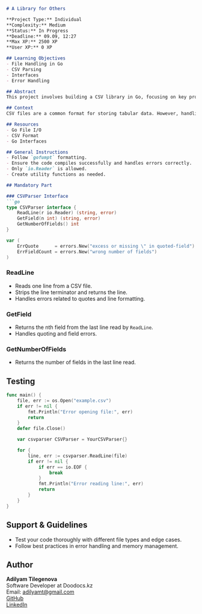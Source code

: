 ```markdown
# A Library for Others

**Project Type:** Individual  
**Complexity:** Medium  
**Status:** In Progress  
**Deadline:** 09.09, 12:27  
**Max XP:** 2500 XP  
**User XP:** 0 XP

## Learning Objectives
- File Handling in Go
- CSV Parsing
- Interfaces
- Error Handling

## Abstract
This project involves building a CSV library in Go, focusing on key programming concepts such as interfaces, file handling, and error management. You'll design a library that simplifies CSV file handling, ensuring clean error reporting and proper resource management. The project aims to sharpen your skills in parsing, interface design, and efficient resource handling.

## Context
CSV files are a common format for storing tabular data. However, handling CSV files can be tricky due to inconsistencies in formatting and quoting conventions. This project will help you master CSV parsing in Go, with an emphasis on managing edge cases, such as complex data structures and error scenarios.

## Resources
- Go File I/O
- CSV Format
- Go Interfaces

## General Instructions
- Follow `gofumpt` formatting.
- Ensure the code compiles successfully and handles errors correctly.
- Only `io.Reader` is allowed.
- Create utility functions as needed.

## Mandatory Part

### CSVParser Interface
```go
type CSVParser interface {
    ReadLine(r io.Reader) (string, error)
    GetField(n int) (string, error)
    GetNumberOfFields() int
}

var (
    ErrQuote      = errors.New("excess or missing \" in quoted-field")
    ErrFieldCount = errors.New("wrong number of fields")
)
```

### ReadLine
- Reads one line from a CSV file.
- Strips the line terminator and returns the line.
- Handles errors related to quotes and line formatting.

### GetField
- Returns the nth field from the last line read by `ReadLine`.
- Handles quoting and field errors.

### GetNumberOfFields
- Returns the number of fields in the last line read.

## Testing
```go
func main() {
    file, err := os.Open("example.csv")
    if err != nil {
        fmt.Println("Error opening file:", err)
        return
    }
    defer file.Close()

    var csvparser CSVParser = YourCSVParser{}

    for {
        line, err := csvparser.ReadLine(file)
        if err != nil {
            if err == io.EOF {
                break
            }
            fmt.Println("Error reading line:", err)
            return
        }
    }
}
```

## Support & Guidelines
- Test your code thoroughly with different file types and edge cases.
- Follow best practices in error handling and memory management.

## Author
**Adilyam Tilegenova**  
Software Developer at Doodocs.kz  
Email: adilyamt@gmail.com  
[GitHub](https://github.com)  
[LinkedIn](https://linkedin.com)
```